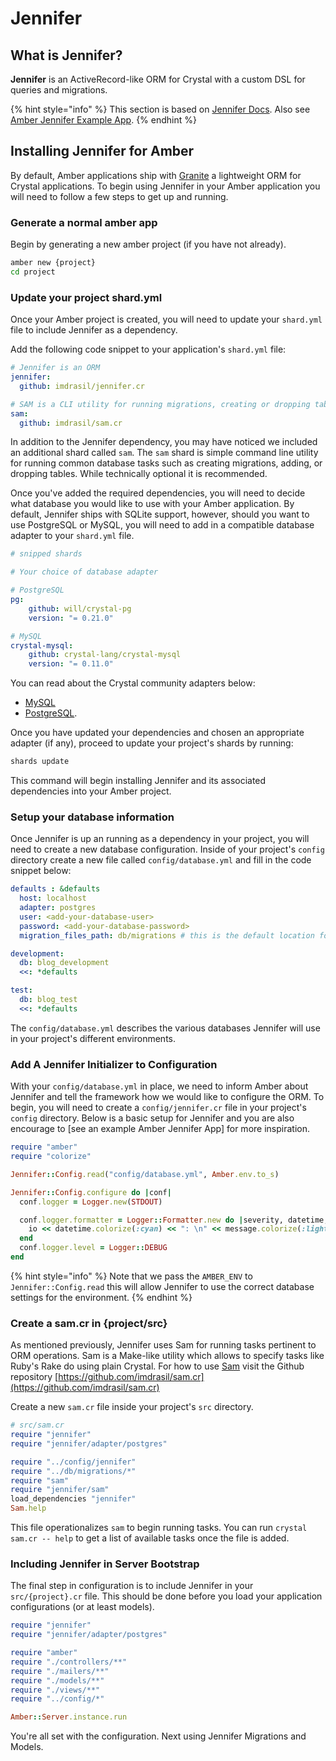 # Jennifer

## What is Jennifer?

**Jennifer** is an ActiveRecord-like ORM for Crystal with a custom DSL for queries and migrations.

{% hint style="info" %}
This section is based on [Jennifer Docs](https://github.com/imdrasil/jennifer.cr/blob/master/docs/index.md). Also see [Amber Jennifer Example App](https://github.com/eliasjpr/amber-jennnifer-app-example).
{% endhint %}

## Installing Jennifer for Amber
By default, Amber applications ship with 
[Granite](https://docs.amberframework.org/granite) a lightweight ORM for Crystal applications. To begin using Jennifer in your Amber application you will need to follow a few steps to get up and running.

### Generate a normal amber app
Begin by generating a new amber project (if you have not already).

```bash
amber new {project}
cd project
```

### Update your project shard.yml
Once your Amber project is created, you will need to update your `shard.yml` file to include Jennifer as a dependency.

Add the following code snippet to your application's `shard.yml` file:

```yaml
# Jennifer is an ORM
jennifer:
  github: imdrasil/jennifer.cr

# SAM is a CLI utility for running migrations, creating or dropping tables
sam:
  github: imdrasil/sam.cr

```

In addition to the Jennifer dependency, you may have noticed we included an additional shard called `sam`. The `sam` shard is simple command line utility for running common database tasks such as creating migrations, adding, or dropping tables. While technically optional it is recommended. 

Once you've added the required dependencies, you will need to decide what database you would like to use with your Amber application. By default, Jennifer ships with SQLite support, however, should you want to use PostgreSQL or MySQL, you will need to add in a compatible database adapter to your `shard.yml` file. 

```yaml
# snipped shards 

# Your choice of database adapter

# PostgreSQL
pg:
	github: will/crystal-pg
	version: "= 0.21.0"

# MySQL
crystal-mysql:
	github: crystal-lang/crystal-mysql
	version: "= 0.11.0"
```

You can read about the Crystal community adapters below:

* [MySQL](https://github.com/crystal-lang/crystal-mysql) 
* [PostgreSQL](https://github.com/will/crystal-pg).

Once you have updated your dependencies and chosen an appropriate adapter (if any), proceed to update your project's shards by running:

```bash
shards update
```

This command will begin installing Jennifer and its associated dependencies into your Amber project.

### Setup your database information
Once Jennifer is up an running as a dependency in your project, you will need to create a new database configuration. Inside of your project's `config` directory create a new file called `config/database.yml` and fill in the code snippet below:

```yaml
defaults : &defaults
  host: localhost
  adapter: postgres
  user: <add-your-database-user>
  password: <add-your-database-password>
  migration_files_path: db/migrations # this is the default location for all migrations

development:
  db: blog_development
  <<: *defaults

test:
  db: blog_test
  <<: *defaults
```

The `config/database.yml` describes the various databases Jennifer will use in your project's different environments.

### Add A Jennifer Initializer to Configuration
With your `config/database.yml` in place, we need to inform Amber about Jennifer and tell the framework how we would like to configure the ORM. To begin, you will need to create a `config/jennifer.cr` file in your project's `config` directory. Below is a basic setup for Jennifer and you are also encourage to [see an example Amber Jennifer App] for more inspiration.

```ruby
require "amber"
require "colorize"

Jennifer::Config.read("config/database.yml", Amber.env.to_s)

Jennifer::Config.configure do |conf|
  conf.logger = Logger.new(STDOUT)

  conf.logger.formatter = Logger::Formatter.new do |severity, datetime, progname, message, io|
    io << datetime.colorize(:cyan) << ": \n" << message.colorize(:light_magenta)
  end
  conf.logger.level = Logger::DEBUG
end
```

{% hint style="info" %}
Note that we pass the `AMBER_ENV` to `Jennifer::Config.read` this will allow Jennifer to use the correct database settings for the environment.
{% endhint %}

### Create a sam.cr in {project/src}
As mentioned previously, Jennifer uses Sam for running tasks pertinent to ORM operations. Sam is a Make-like utility which allows to specify tasks like Ruby's Rake do using plain Crystal. For how to use [Sam](https://github.com/imdrasil/sam.cr) visit the Github repository [https://github.com/imdrasil/sam.cr](https://github.com/imdrasil/sam.cr)

Create a new `sam.cr` file inside your project's `src` directory. 

```ruby
# src/sam.cr
require "jennifer"
require "jennifer/adapter/postgres"

require "../config/jennifer"
require "../db/migrations/*"
require "sam"
require "jennifer/sam"
load_dependencies "jennifer"
Sam.help
```

This file operationalizes `sam` to begin running tasks. You can run `crystal sam.cr -- help` to get a list of available tasks once the file is added.

### Including Jennifer in Server Bootstrap 
The final step in configuration is to include Jennifer in your `src/{project}.cr` file. This should be done before you load your application configurations (or at least models). 

```ruby
require "jennifer"
require "jennifer/adapter/postgres"

require "amber"
require "./controllers/**"
require "./mailers/**"
require "./models/**"
require "./views/**"
require "../config/*"

Amber::Server.instance.run
```

You're all set with the configuration. Next using Jennifer Migrations and Models.
